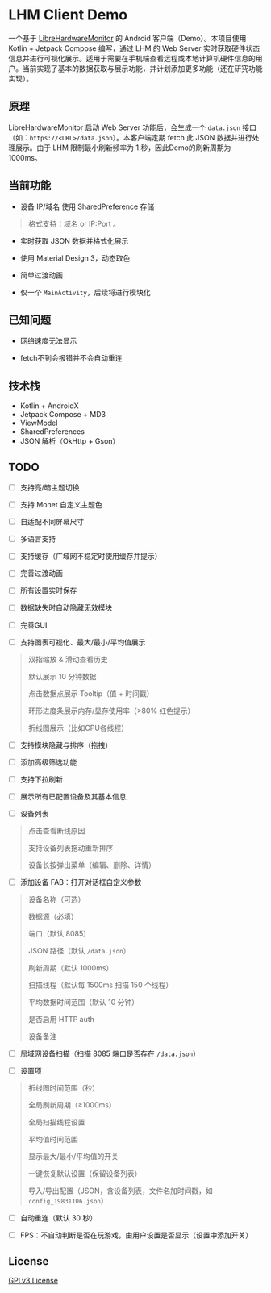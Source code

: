 # LHM Client Demo

一个基于 [LibreHardwareMonitor](https://github.com/LibreHardwareMonitor/LibreHardwareMonitor) 的 Android 客户端（Demo）。本项目使用 Kotlin + Jetpack Compose 编写，通过 LHM 的 Web Server 实时获取硬件状态信息并进行可视化展示。适用于需要在手机端查看远程或本地计算机硬件信息的用户。当前实现了基本的数据获取与展示功能，并计划添加更多功能（还在研究功能实现）。

## 原理

LibreHardwareMonitor 启动 Web Server 功能后，会生成一个 `data.json` 接口（如：`https://<URL>/data.json`）。本客户端定期 fetch 此 JSON 数据并进行处理展示。由于 LHM 限制最小刷新频率为 1 秒，因此Demo的刷新周期为 1000ms。

## 当前功能

* 设备 IP/域名 使用 SharedPreference 存储

> 格式支持：域名 or IP:Port 。

* 实时获取 JSON 数据并格式化展示

* 使用 Material Design 3，动态取色

* 简单过渡动画

* 仅一个 `MainActivity`，后续将进行模块化

## 已知问题

* 网络速度无法显示

* fetch不到会报错并不会自动重连

## 技术栈

* Kotlin + AndroidX
* Jetpack Compose + MD3
* ViewModel
* SharedPreferences
* JSON 解析（OkHttp + Gson）

## TODO

- [ ] 支持亮/暗主题切换

- [ ] 支持 Monet 自定义主题色

- [ ] 自适配不同屏幕尺寸

- [ ] 多语言支持

- [ ] 支持缓存（广域网不稳定时使用缓存并提示）

- [ ] 完善过渡动画

- [ ] 所有设置实时保存

- [ ] 数据缺失时自动隐藏无效模块

- [ ] 完善GUI

- [ ] 支持图表可视化、最大/最小/平均值展示

>双指缩放 & 滑动查看历史
>
>默认展示 10 分钟数据
>
>点击数据点展示 Tooltip（值 + 时间戳）
>
>环形进度条展示内存/显存使用率（>80% 红色提示）
>
>折线图展示（比如CPU各线程）

- [ ] 支持模块隐藏与排序（拖拽）

- [ ] 添加高级筛选功能

- [ ] 支持下拉刷新

- [ ] 展示所有已配置设备及其基本信息

- [ ] 设备列表

>点击查看断线原因
>
>支持设备列表拖动重新排序
>
>设备长按弹出菜单（编辑、删除、详情）

- [ ] 添加设备 FAB：打开对话框自定义参数

>设备名称（可选）
>
>数据源（必填）
>
>端口（默认 8085）
>
>JSON 路径（默认 `/data.json`）
>
>刷新周期（默认 1000ms）
>
>扫描线程（默认每 1500ms 扫描 150 个线程）
>
>平均数据时间范围（默认 10 分钟）
>
>是否启用 HTTP auth
>
>设备备注

- [ ] 局域网设备扫描（扫描 8085 端口是否存在 `/data.json`）

- [ ] 设置项

>折线图时间范围（秒）
>
>全局刷新周期（≥1000ms）
>
>全局扫描线程设置
>
>平均值时间范围
>
>显示最大/最小/平均值的开关
>
>一键恢复默认设置（保留设备列表）
>
>导入/导出配置（JSON，含设备列表，文件名加时间戳，如 `config_19831106.json`）

- [ ] 自动重连（默认 30 秒）

- [ ] FPS：不自动判断是否在玩游戏，由用户设置是否显示（设置中添加开关）

## License

[GPLv3 License](LICENSE)
